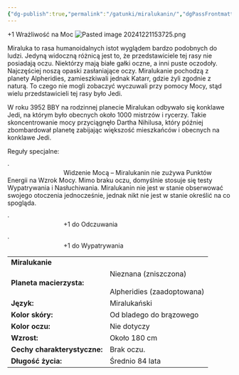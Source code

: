 ```yaml
---
{"dg-publish":true,"permalink":"/gatunki/miralukanin/","dgPassFrontmatter":true}
---
```


+1 Wrażliwość na Moc
![Pasted image 20241221153725.png](/img/user/Obrazy/Pasted%20image%2020241221153725.png)

Miraluka to rasa humanoidalnych istot wyglądem bardzo podobnych do ludzi. Jedyną widoczną różnicą jest to, że przedstawiciele tej rasy nie posiadają oczu. Niektórzy mają białe gałki oczne, a inni puste oczodoły. Najczęściej noszą opaski zasłaniające oczy. Miralukanie pochodzą z planety Alpheridies, zamieszkiwali jednak Katarr, gdzie żyli zgodnie z naturą. To czego nie mogli zobaczyć wyczuwali przy pomocy Mocy, stąd wielu przedstawicieli tej rasy było Jedi.

W roku 3952 BBY na rodzinnej planecie Miralukan odbywało się konklawe Jedi, na którym było obecnych około 1000 mistrzów i rycerzy. Takie skoncentrowanie mocy przyciągnęło Dartha Nihilusa, który później zbombardował planetę zabijając większość mieszkańców i obecnych na konklawe Jedi.

Reguły specjalne:

·                                                                                                                                                              Widzenie Mocą – Miralukanin nie zużywa Punktów Energii na Wzrok Mocy. Mimo braku oczu, domyślnie stosuje się testy Wypatrywania i Nasłuchiwania. Miralukanin nie jest w stanie obserwować swojego otoczenia jednocześnie, jednak nikt nie jest w stanie określić na co spogląda.

·                                                                                                                                                              +1 do Odczuwania

·                                                                                                                                                              +1 do Wypatrywania

|   |   |
|---|---|
|**Miralukanie**|   |
|**Planeta macierzysta:**|Nieznana (zniszczona)<br><br>Alpheridies (zaadoptowana)|
|**Język:**|Miralukański|
|**Kolor skóry:**|Od bladego do brązowego|
|**Kolor oczu:**|Nie dotyczy|
|**Wzrost:**|Około 180 cm|
|**Cechy charakterystyczne:**|Brak oczu.|
|**Długość życia:**|Średnio 84 lata|